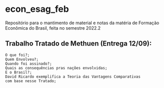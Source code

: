 # econ_esag_feb
Repositório para o mantimento de material e notas da matéria de Formação Econômica do Brasil, feita no semestre 2022.2

## Trabalho Tratado de Methuen (Entrega 12/09):
    O que foi?;
    Quem Envolveu?;
    Quando foi assinado?;
    Quais as consequências pras nações envolvidas;
    E o Brasil?;
    David Ricardo exemplifica a Teoria das Vantagens Comparativas
    com base nesse Tratado;

